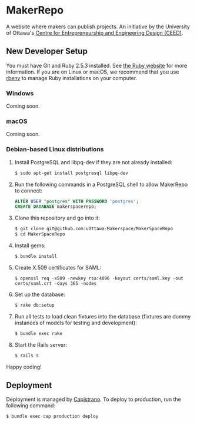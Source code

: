 # MakerRepo
A website where makers can publish projects. An initiative by the University of Ottawa's
[Centre for Entrepreneurship and Engineering Design (CEED)](https://engineering.uottawa.ca/CEED).

## New Developer Setup
You must have Git and Ruby 2.5.3 installed. See [the Ruby website](https://www.ruby-lang.org/) for more information.
If you are on Linux or macOS, we recommend that you use [rbenv](https://github.com/rbenv/rbenv) to manage Ruby installations on your computer.

### Windows
Coming soon.

### macOS
Coming soon.

### Debian-based Linux distributions
1. Install PostgreSQL and libpq-dev if they are not already installed:
   ```bash
   $ sudo apt-get install postgresql libpq-dev
   ```

2. Run the following commands in a PostgreSQL shell to allow MakerRepo to connect:
   ```SQL
   ALTER USER "postgres" WITH PASSWORD 'postgres';
   CREATE DATABASE makerspacerepo;
   ```

3. Clone this repository and go into it:
   ```bash
   $ git clone git@github.com:uOttawa-Makerspace/MakerSpaceRepo
   $ cd MakerSpaceRepo
   ```

4. Install gems:
   ```bash
   $ bundle install
   ```
   
5. Create X.509 certificates for SAML:
   ```
   $ openssl req -x509 -newkey rsa:4096 -keyout certs/saml.key -out certs/saml.crt -days 365 -nodes
   ```
   
6. Set up the database:
   ```bash
   $ rake db:setup
   ```
   
7. Run all tests to load clean fixtures into the database (fixtures are dummy instances of models for testing and development):
   ```bash
   $ bundle exec rake
   ```

8. Start the Rails server:
   ```bash
   $ rails s
   ```

Happy coding!

## Deployment
Deployment is managed by [Capistrano](https://github.com/capistrano/capistrano). To deploy to production, run the following command:
```bash
$ bundle exec cap production deploy
```